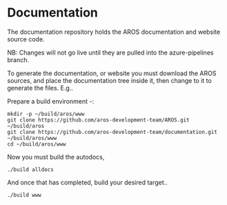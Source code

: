 # Documentation

The documentation repository holds the AROS documentation and website source code.


NB: Changes will not go live until they are pulled into the azure-pipelines branch.


To generate the documentation, or website you must download the AROS sources, and place the
documentation tree inside it, then change to it to generate the files. E.g..

Prepare a build environment -:

    mkdir -p ~/build/aros/www
	git clone https://github.com/aros-development-team/AROS.git ~/build/aros
	git clone https://github.com/aros-development-team/documentation.git ~/build/aros/www
	cd ~/build/aros/www

Now you must build the autodocs,

	./build alldocs

And once that has completed, build your desired target..

    ./build www


